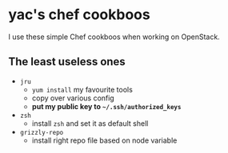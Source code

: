 # yac's chef cookboos

I use these simple Chef cookboos when working on OpenStack.

## The least useless ones

 * `jru`
   * `yum install` my favourite tools
   * copy over various config
   * **put my public key to `~/.ssh/authorized_keys`**
 * `zsh`
   * install `zsh` and set it as default shell
 * `grizzly-repo`
   * install right repo file based on node variable
